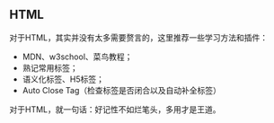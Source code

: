 

## HTML

对于HTML，其实并没有太多需要赘言的，这里推荐一些学习方法和插件：

* MDN、w3school、菜鸟教程；
* 熟记常用标签；
* 语义化标签、H5标签；
* Auto Close Tag（检查标签是否闭合以及自动补全标签）

对于HTML，就一句话：好记性不如烂笔头，多用才是王道。

